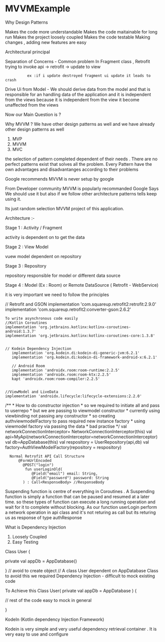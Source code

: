 # MVVMExample

Why Design Patterns 

Makes the code more understandable 
Makes the code maitainable for long run 
Makes the project loosely coupled
Makes the code testable 
Making changes , adding new features are easy 

Architectural principal 

Separation of Concerns 
       - Common problem 
              In Fragment class , Retrofit trying to invoke api -> retrofit -> update to view 
              
              ex :if i update destroyed fragment ui update it leads to crash 
              
              
Drive Ui from Model  - We should derive data from the model and that is responsible for an handling data 
of the application and it is independent from the views because it is independent from the view it become unaffected from the views 


Now our Main Question is ?

Why MVVM ?
We have other design patterns as well and we have already other design patterns as well

1. MVP
2. MVVM
3. MVC

the selection of pattern completed dependent of their needs . There are no perfect patterns exist 
that solves all the problem.
Every Pattern have the own advantages and disadvantanges according to their problems 

Google recommends MVVM is never setup by google 

From Developer community MVVM is popularly recommanded 
Google Says We should use it but also if we follow other architecture patterns tells keep using it. 

Its just random selection MVVM project of this application. 


Architecture :-

Stage 1 :  Activity / Fragment 

activity is dependent on to get the data 

Stage 2 :  View Model 

vuew model dependent on repository 

Stage 3 :  Repository 

repository responsible for model or different data source 

Stage 4 : Model (Ex : Room) or Remote DataSource  ( Retrofit - WebService)



it is very important we need to follow the principles 


  // Retrofit and GSON
    implementation 'com.squareup.retrofit2:retrofit:2.9.0'
    implementation 'com.squareup.retrofit2:converter-gson:2.6.2'

    To write asynchronous code easily 
    //Kotlin Coroutines
    implementation 'org.jetbrains.kotlinx:kotlinx-coroutines-android:1.3.7'
    implementation 'org.jetbrains.kotlinx:kotlinx-coroutines-core:1.3.8'

   
    // Kodein Dependency Injection
       implementation 'org.kodein.di:kodein-di-generic-jvm:6.2.1'
       implementation 'org.kodein.di:kodein-di-framework-android-x:6.2.1'
   
       // Android Room
       implementation 'androidx.room:room-runtime:2.2.5'
       implementation 'androidx.room:room-ktx:2.2.5'
       kapt 'androidx.room:room-compiler:2.2.5'


    //ViewModel and LiveData
    implementation 'androidx.lifecycle:lifecycle-extensions:2.2.0'





  /**
         * How to do constructor injection
         * so we required to initiate all and pass to userrepo
         * but we are passing to viewmodel constructor
         * currently using viewbinding not passing any constructor
         * so creating authviewmodelFactory to pass required new instance factory
         * using viewmodel factory via passing the data
         * bad practise
         */
        val networkConnectionInterceptor= NetworkConnectionInterceptor(this)
        val api=MyApi(networkConnectionInterceptor=networkConnectionInterceptor)
        val db=AppDatabase(this)
        val respository = UserRepository(api,db)
        val factory=AuthViewModelFactory(repository = respository)
        
        
        
        
      Normal Retrofit API Call Structure  
          @FormUrlEncoded
            @POST("login")
             fun userLoginOld(
                @Field("email") email: String,
                @Field("password") password: String
            ) : Call<ResponseBody> //ResponseBody
            
  
  Suspending function is centre of everything in Coroutines . 
  A Suspending function is simply a function that can be paused and resumed at a later time. 
  so these types of function can execute a long running 
  operation and wait for it to complete without blocking. As our function userLogin perform a network
  operation in api class and it's not returing as call but its returing us as response of 
  type authResponse  




What is Dependency Injection 
1. Loosely Coupled 
2. Easy Testing 

Class User {

private val appDb = AppDatabase() 

} // avoid to create object 
// A class User dependent on AppDatabase Class to avoid this we required Dependency Injection - difficult to mock existing code 

To Achieve this 
Class User( private val appDb = AppDatabase 
)  {

// rest of the code easy to mock 
in general 

}

KodeIn (Kotlin dependency Injection Framework)

Kodein is very simple and very useful dependency retrieval container .
It is very easy to use and configure 